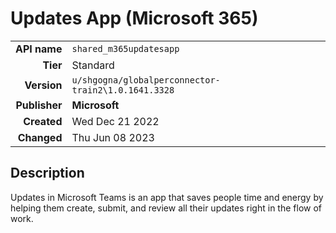 # Updates App (Microsoft 365)
| | |
|-:|-|
|**API name**|`shared_m365updatesapp`|
|**Tier**|Standard|
|**Version**|`u/shgogna/globalperconnector-train2\1.0.1641.3328`|
|**Publisher**|**Microsoft**|
|**Created**|Wed Dec 21 2022|
|**Changed**|Thu Jun 08 2023|

## Description
Updates in Microsoft Teams is an app that saves people time and energy by helping them create, submit, and review all their updates right in the flow of work.
